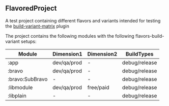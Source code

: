 ## FlavoredProject

A test project containing different flavors and variants intended for testing the [build-variant-matrix](https://github.com/Nilzor/build-variant-matrix) plugin

The project contains the following modules with the following flavors-build-variant setups:

|Module|Dimension1|Dimension2|BuildTypes|
|---|---|---|--|
|:app|dev/qa/prod|-|debug/release|
|:bravo|dev/qa/prod|-|debug/release|
|:bravo:SubBravo|-|-|debug/release|
|:libmodule|dev/qa/prod|free/paid|debug/release|
|:libplain|-|-|debug/release|
